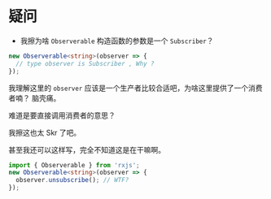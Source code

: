 # 疑问

- 我擦为啥 `Observerable` 构造函数的参数是一个 `Subscriber`？

```typescript
new Observerable<string>(observer => {
  // type observer is Subscriber , Why ?
});
```

我理解这里的 `observer` 应该是一个生产者比较合适吧，为啥这里提供了一个消费者喃？ 脑壳痛。

难道是要直接调用消费者的意思？

我擦这也太 Skr 了吧。

甚至我还可以这样写，完全不知道这是在干嘛啊。

```typescript
import { Observerable } from 'rxjs';
new Observerable<string>(observer => {
  observer.unsubscribe(); // WTF?
});
```
